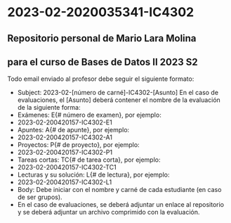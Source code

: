 # 2023-02-2020035341-IC4302
## Repositorio personal de Mario Lara Molina
## para el curso de Bases de Datos II 2023 S2

Todo email enviado al profesor debe seguir el siguiente formato:
- Subject: 2023-02-[número de carné]-IC4302-[Asunto]
En el caso de evaluaciones, el [Asunto] deberá contener el nombre de la evaluación de la siguiente forma:
- Exámenes: E{# número de examen}, por ejemplo:
- 2023-02-200420157-IC4302-E1
- Apuntes: A{# de apunte}, por ejemplo:
- 2023-02-200420157-IC4302-A1
- Proyectos: P{# de proyecto}, por ejemplo:
- 2023-02-200420157-IC4302-P1
- Tareas cortas: TC{# de tarea corta}, por ejemplo:
- 2023-02-200420157-IC4302-TC1
- Lecturas y su solución: L{# de lectura}, por ejemplo:
- 2023-02-200420157-IC4302-L1
- Body: Debe iniciar con el nombre y carné de cada estudiante (en caso de ser grupos).
- En el caso de evaluaciones, se deberá adjuntar un enlace al repositorio y se deberá adjuntar un archivo comprimido con la evaluación.
